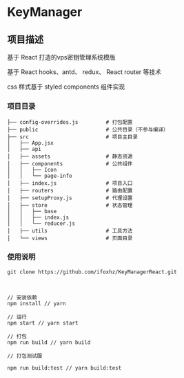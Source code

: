 # KeyManager

## 项目描述

基于 React 打造的vps密钥管理系统模版

基于 React hooks、antd、 redux、 React router 等技术

css 样式基于 styled components 组件实现



### 项目目录

```
├── config-overrides.js         # 打包配置
├── public                      # 公共目录（不参与编译）
├── src                         # 项目主目录
│   ├── App.jsx
│   ├── api
│   ├── assets                  # 静态资源
│   ├── components              # 公共组件
│   │   ├── Icon
│   │   └── page-info
│   ├── index.js                # 项目入口
│   ├── routers                 # 路由配置
│   ├── setupProxy.js           # 代理设置
│   ├── store                   # 状态管理
│   │   ├── base
│   │   ├── index.js
│   │   └── reducer.js
│   ├── utils                   # 工具方法
│   └── views                   # 页面目录

```

### 使用说明

```shell
git clone https://github.com/ifoxhz/KeyManagerReact.git



// 安装依赖
npm install // yarn

// 运行
npm start // yarn start

// 打包
npm run build // yarn build

// 打包测试服

npm run build:test // yarn build:test

```

